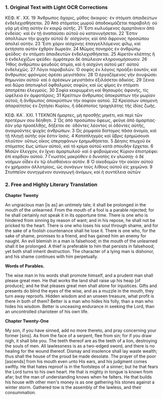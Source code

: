 ### 1. Original Text with Light OCR Corrections

ΚΕΦ. Κ΄. ΧΧ.
19 Ἄνθρωπος ἄχαρις, μῦθος ἄκαιρος· ἐν στόματι ἀπαιδεύτων ἐνδελεχισθήσεται.
20 Ἀπὸ στόματος μωροῦ ἀποδοκιμάζεται παραβολή· οὐ γὰρ μὴ εἴπῃ αὐτὴν ἐν καιρῷ αὐτῆς.
21 Ἔστι κωλυόμενος ἁμαρτάνειν ἀπὸ ἐνδείας· καὶ ἐν τῇ ἀναπαύσει αὐτοῦ οὐ κατανυγὴσεται.
22 Ἔστιν ἀπολλύων τὴν ψυχὴν αὐτοῦ δι᾽ αἰσχύνην, καὶ ἀπὸ ἄφρονος προσώπου ἀπολεῖ αὐτήν.
23 Ἔστι χάριν αἰσχύνης ἐπαγγελλόμενος φίλῳ, καὶ ἐκτήσατο αὐτὸν ἐχθρὸν δωρεάν.
24 Μῶμος πονηρὸς ἐν ἀνθρώπῳ ψεῦδος· ἐν στόματι ἀπαιδευτῶν ἐνδελεχισθήσεται.
25 Αἱρετὸν κλέπτης ἢ ὁ ἐνδελεχίζων ψεῦδει· ἀμφότεροι δὲ ἀπώλειαν κληρονομήσουσιν.
26 Ἦθος ἀνθρώπου ψευδοῦς ἀτιμία, καὶ ἡ αἰσχύνη αὐτοῦ μετ᾽ αὐτοῦ ἐνδελεχῶς.
27 Λόγοι παραβολῶν. Ὁ σοφὸς ἐν λόγοις προάξει ἑαυτόν, καὶ ἄνθρωπος φρόνιμος ἀρέσει μεγιστᾶσιν.
28 Ὁ ἐργαζόμενος γῆν ἀνυψώσει θημωνίαν αὑτοῦ· καὶ ὁ ἀρέσκων μεγιστᾶσιν ἐξιλάσεται ἀδικίας.
29 Ξένια καὶ δῶρα ἀποτυφλοῖ ὀφθαλμοὺς σοφῶν, καὶ ὡς φῖμος ἐν στόματι ἀποτρέπει ἐλεγμούς.
30 Σοφία κεκρυμμένη καὶ θησαυρὸς ἀφανής, τίς ὠφέλεια ἐν ἀμφοτέροις;
31 Κρείττων ἄνθρωπος ἀποκρύπτων τὴν μωρίαν αὑτοῦ, ἢ ἄνθρωπος ἀποκρύπτων τὴν σοφίαν αὑτοῦ.
32 Κρείσσων ὑπομονὴ ἀπαραίτητος ἐν ζητήσει Κυρίου, ἢ ἀδέσποτος τροχηλάτης τῆς ἰδίας ζωῆς.

ΚΕΦ. ΚΑ΄. ΧΧΙ.
1 ΤΕΚΝΟΝ ἥμαρτες, μὴ προσθῇς μηκέτι, καὶ περὶ τῶν προτέρων σου δέηθητι.
2 Ὡς ἀπὸ προσώπου ὄφεως, φεῦγε ἀπὸ ἁμαρτίας· ἐὰν γὰρ προσέλθῃς, δήξεται σε· ὀδόντες λέοντος οἱ ὀδόντες αὐτῆς, ἀναιροῦντες ψυχὰς ἀνθρώπων.
3 Ὡς ῥομφαία δίστομος πᾶσα ἀνομία, καὶ τῇ πληγῇ αὐτῆς οὐκ ἔστιν ἴασις.
4 Καταπληγμὸς καὶ ὕβρις ἐρημώσουσι πλοῦτον· οὕτως οἶκος ὑπερηφάνων ἐρημωθήσεται.
5 Δέησις πτωχοῦ ἐκ στόματος ἕως ὠτίων αὐτοῦ, καὶ τὸ κρίμα αὐτοῦ κατὰ σπουδὴν ἔρχεται.
6 Μισῶν ἔλεγχον, ἐν ἴχνει ἁμαρτωλοῦ· καὶ ὁ φοβούμενος Κύριον ἐπιστρέφει ἐπὶ καρδίαν αὐτοῦ.
7 Γνωστὸς μακρόθεν ὁ δυνατὸς ἐν γλώσσῃ· ὁ δὲ νοήμων οἶδεν ἐν τῷ ὀλισθαίνειν αὐτόν.
8 Ὁ οἰκοδομῶν τὴν οἰκίαν αὑτοῦ ἐν χρήμασιν ἀλλοτρίοις, ὡς συνάγων τοὺς λίθους αὑτοῦ εἰς χειμῶνα.
9 Στυππεῖον συνηγμένον συναγωγὴ ἀνόμων, καὶ ἡ συντέλεια αὐτῶν

### 2. Free and Highly Literary Translation

**Chapter Twenty**

An ungracious man [is as] an untimely tale;
it shall be prolonged in the mouth of the unlearned.
From the mouth of a fool is a parable rejected;
for he shall certainly not speak it in its opportune time.
There is one who is hindered from sinning by reason of want;
and in his repose, he shall not be pricked to the heart.
There is one who loses his soul through shame,
and for the sake of a foolish countenance shall he lose it.
There is one who, for the sake of shame, promises to a friend,
and has gained him an enemy for naught.
An evil blemish in a man is falsehood;
in the mouth of the unlearned shall it be prolonged.
A thief is preferable to him that persists in falsehood;
yet both shall inherit destruction.
The character of a lying man is dishonor,
and his shame continues with him perpetually.

**Words of Parables.**

The wise man in his words shall promote himself,
and a prudent man shall please great men.
He that works the land shall raise up his heap [of produce];
and he that pleases great men shall atone for injustices.
Gifts and presents do blind the eyes of the wise,
and as a muzzle in the mouth, they turn away reproofs.
Hidden wisdom and an unseen treasure,
what profit is there in both of them?
Better is a man who hides his folly,
than a man who hides his wisdom.
Better is unceasing endurance in seeking the Lord,
than an uncontrolled charioteer of his own life.

**Chapter Twenty-One**

My son, if you have sinned, add no more thereto,
and pray concerning your former [sins].
As from the face of a serpent, flee from sin;
for if you draw nigh, it shall bite you.
The teeth thereof are as the teeth of a lion,
destroying the souls of men.
All lawlessness is as a two-edged sword,
and there is no healing for the wound thereof.
Dismay and insolence shall lay waste wealth;
thus shall the house of the proud be made desolate.
The prayer of the poor [ascends] from his mouth even unto His ears,
and his judgment comes swiftly.
He that hates reproof is in the footsteps of a sinner;
but he that fears the Lord turns to his own heart.
He that is mighty in tongue is known from afar;
but the man of understanding knows when he falters.
He that builds his house with other men's money
is as one gathering his stones against a winter storm.
Gathered tow is the assembly of the lawless,
and their consummation.